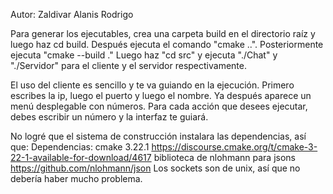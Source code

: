 Autor: Zaldivar Alanis Rodrigo

Para generar los ejecutables, crea una carpeta build en el directorio raíz
y luego haz cd build. Después ejecuta el comando "cmake ..".
Posteriormente ejecuta "cmake --build ."
Luego haz "cd src" y ejecuta "./Chat" y "./Servidor" para el cliente y el
servidor respectivamente.

El uso del cliente es sencillo y te va guiando en la ejecución.
Primero escribes la ip, luego el puerto y luego el nombre.
Ya después aparece un menú desplegable con números. Para cada acción que desees
ejecutar, debes escribir un número y la interfaz te guiará.

No logré que el sistema de construcción instalara las dependencias, así que:
Dependencias:
    cmake 3.22.1 https://discourse.cmake.org/t/cmake-3-22-1-available-for-download/4617
    biblioteca de nlohmann para jsons https://github.com/nlohmann/json
    Los sockets son de unix, así que no debería haber mucho problema.
